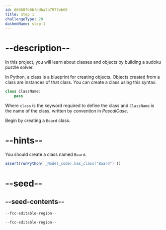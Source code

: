 ```yaml
---
id: 66068fb0bfddba2b7977eb60
title: Step 1
challengeType: 20
dashedName: step-1
---
```


# --description--

In this project, you will learn about classes and objects by building a sudoku puzzle solver.

In Python, a class is a blueprint for creating objects. Objects created from a class are instances of that class. You can create a class using this syntax:

```py
class ClassName:
    pass
```

Where `class` is the keyword required to define the class and `ClassName` is the name of the class, written by convention in *PascalCase*.

Begin by creating a `Board` class.

# --hints--

You should create a class named `Board`.

```js
assert(runPython(`_Node(_code).has_class("Board")`))
```

# --seed--

## --seed-contents--

```py
--fcc-editable-region--

--fcc-editable-region--
```
